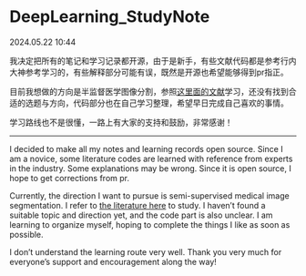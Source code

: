 # DeepLearning_StudyNote
2024.05.22 10:44

我决定把所有的笔记和学习记录都开源，由于是新手，有些文献代码都是参考行内大神参考学习的，有些解释部分可能有误，既然是开源也希望能够得到pr指正。

目前我想做的方向是半监督医学图像分割，参照[这里面的文献](https://github.com/HiLab-git/SSL4MIS)学习，还没有找到合适的选题与方向，代码部分也在自己学习整理，希望早日完成自己喜欢的事情。

学习路线也不是很懂，一路上有大家的支持和鼓励，非常感谢！

---

I decided to make all my notes and learning records open source. Since I am a novice, some literature codes are learned with reference from experts in the industry. Some explanations may be wrong. Since it is open source, I hope to get corrections from pr.

Currently, the direction I want to pursue is semi-supervised medical image segmentation. I refer to [the literature here](https://github.com/HiLab-git/SSL4MIS) to study. I haven’t found a suitable topic and direction yet, and the code part is also unclear. I am learning to organize myself, hoping to complete the things I like as soon as possible.

I don’t understand the learning route very well. Thank you very much for everyone’s support and encouragement along the way!
